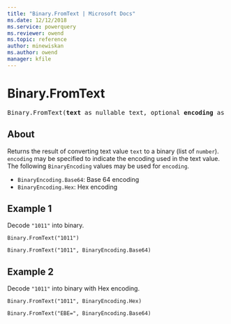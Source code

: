 ```yaml
---
title: "Binary.FromText | Microsoft Docs"
ms.date: 12/12/2018
ms.service: powerquery
ms.reviewer: owend
ms.topic: reference
author: minewiskan
ms.author: owend
manager: kfile
---
```

# Binary.FromText

  
<pre>
Binary.FromText(<b>text</b> as nullable text, optional <b>encoding</b> as nullable number) as nullable binary
</pre>

## About
Returns the result of converting text value `text` to a binary (list of `number`). `encoding` may be specified to indicate the encoding used in the text value. The following `BinaryEncoding` values may be used for `encoding`. <ul> <li>`BinaryEncoding.Base64`: Base 64 encoding</li> <li>`BinaryEncoding.Hex`: Hex encoding</li> </ul>

## Example 1

Decode `"1011"` into binary.

```powerquery-m
Binary.FromText("1011")
```

```powerquery-m
Binary.FromText("1011", BinaryEncoding.Base64)
```

## Example 2
Decode `"1011"` into binary with Hex encoding.

```powerquery-m
Binary.FromText("1011", BinaryEncoding.Hex)
```

```powerquery-m
Binary.FromText("EBE=", BinaryEncoding.Base64)
```

